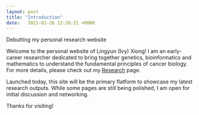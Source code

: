 ```yaml
---
layout: post
title: "Introduction"
date:   2021-01-26 12:26:21 +0000
---
```

Debutting my personal research website

Welcome to the personal website of Lingyun (Ivy) Xiong! I am an early-career researcher dedicated to bring together genetics, bioinformatics and mathematics to understand the fundamental principles of cancer biology. For more details, please check out my [Research](https://lingyunxiong.github.io/Research/) page.

Launched today, this site will be the primary flatform to showcase my latest research outputs. While some pages are still being polished, I am open for initial discussion and networking. 

Thanks for visiting! 

